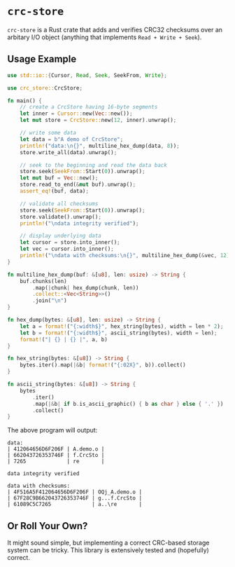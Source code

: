 # `crc-store`

`crc-store` is a Rust crate that adds and verifies CRC32 checksums over an arbitary I/O object (anything that implements `Read + Write + Seek`).

## Usage Example

```rust
use std::io::{Cursor, Read, Seek, SeekFrom, Write};

use crc_store::CrcStore;

fn main() {
    // create a CrcStore having 16-byte segments
    let inner = Cursor::new(Vec::new());
    let mut store = CrcStore::new(12, inner).unwrap();

    // write some data
    let data = b"A demo of CrcStore";
    println!("data:\n{}", multiline_hex_dump(data, 8));
    store.write_all(data).unwrap();

    // seek to the beginning and read the data back
    store.seek(SeekFrom::Start(0)).unwrap();
    let mut buf = Vec::new();
    store.read_to_end(&mut buf).unwrap();
    assert_eq!(buf, data);

    // validate all checksums
    store.seek(SeekFrom::Start(0)).unwrap();
    store.validate().unwrap();
    println!("\ndata integrity verified");

    // display underlying data
    let cursor = store.into_inner();
    let vec = cursor.into_inner();
    println!("\ndata with checksums:\n{}", multiline_hex_dump(&vec, 12));
}

fn multiline_hex_dump(buf: &[u8], len: usize) -> String {
    buf.chunks(len)
        .map(|chunk| hex_dump(chunk, len))
        .collect::<Vec<String>>()
        .join("\n")
}

fn hex_dump(bytes: &[u8], len: usize) -> String {
    let a = format!("{:width$}", hex_string(bytes), width = len * 2);
    let b = format!("{:width$}", ascii_string(bytes), width = len);
    format!("| {} | {} |", a, b)
}

fn hex_string(bytes: &[u8]) -> String {
    bytes.iter().map(|&b| format!("{:02X}", b)).collect()
}

fn ascii_string(bytes: &[u8]) -> String {
    bytes
        .iter()
        .map(|&b| if b.is_ascii_graphic() { b as char } else { '.' })
        .collect()
}
```

The above program will output:

```
data:
| 412064656D6F206F | A.demo.o |
| 662043726353746F | f.CrcSto |
| 7265             | re       |

data integrity verified

data with checksums:
| 4F516A5F412064656D6F206F | OQj_A.demo.o |
| 67F28C9B662043726353746F | g...f.CrcSto |
| 61089C5C7265             | a..\re       |
```

## Or Roll Your Own?

It might sound simple, but implementing a correct CRC-based storage system can be tricky. This library is extensively tested and (hopefully) correct.
